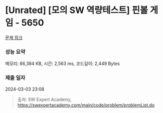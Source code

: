 # [Unrated] [모의 SW 역량테스트] 핀볼 게임 - 5650 

[문제 링크](https://swexpertacademy.com/main/code/problem/problemDetail.do?contestProbId=AWXRF8s6ezEDFAUo) 

### 성능 요약

메모리: 66,384 KB, 시간: 2,563 ms, 코드길이: 2,449 Bytes

### 제출 일자

2024-03-03 23:08



> 출처: SW Expert Academy, https://swexpertacademy.com/main/code/problem/problemList.do
